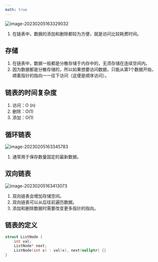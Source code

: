 ```yaml
---
math: true
---
```




![image-20230205163329032](https://cdn.jsdelivr.net/gh/yzngo/ImageHosting/img/202302051633060.png)

1. 在链表中，数据的添加和删除都较为方便，就是访问比较耗费时间。

## 存储

1. 在链表中，数据一般都是分散存储于内存中的，无须存储在连续空间内。
2. 因为数据都是分散存储的，所以如果想要访问数据，只能从第1个数据开始，顺着指针的指向一一往下访问（这便是顺序访问）。

## 链表的时间复杂度

1. 访问：O (n)
2. 删除：O(1)
3. 添加：O(1)


## 循环链表

![image-20230205163345783](https://cdn.jsdelivr.net/gh/yzngo/ImageHosting/img/202302051633804.png)

1. 通常用于保存数量固定的最新数据。

## 双向链表

![image-20230205163413073](https://cdn.jsdelivr.net/gh/yzngo/ImageHosting/img/202302051634531.png)

1. 双向链表会增加存储空间。
2. 双向链表可以从后往前遍历数据。
3. 添加和删除数据时需要改变更多指针的指向。


## 链表的定义

```cpp
struct ListNode {
    int val;
    ListNode* next;
    ListNode(int x) : val(x), next(nullptr) {}
}
```
